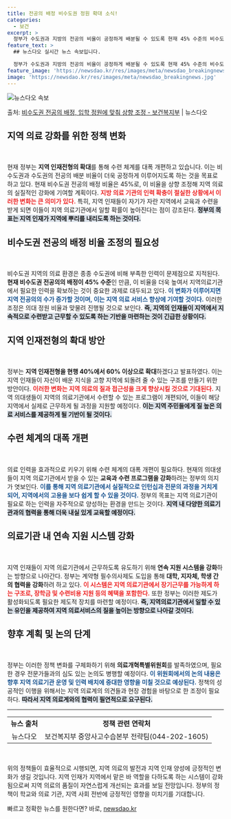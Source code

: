```yaml
---
title: 전공의 배정 비수도권 정원 확대 소식!
categories:
  - 보건
excerpt: >
  정부가 수도권과 지방의 전공의 비율이 공정하게 배분될 수 있도록 현재 45% 수준의 비수도권 전공의 배정 비…
feature_text: >
  ## 뉴스다오 실시간 뉴스 속보입니다.

  정부가 수도권과 지방의 전공의 비율이 공정하게 배분될 수 있도록 현재 45% 수준의 비수도권 전공의 배정 비…
feature_image: 'https://newsdao.kr/res/images/meta/newsdao_breakingnews.jpg'
image: 'https://newsdao.kr/res/images/meta/newsdao_breakingnews.jpg'
---
```


![뉴스다오 속보](https://newsdao.kr/res/images/meta/newsdao_breakingnews.jpg)

<p>출처: <a href="https://newsdao.kr/3395" rel="dofollow">비수도권 전공의 배정, 입학 정원에 맞춰 상향 조정 - 보건복지부</a> | 뉴스다오</p>

<h2 data-ke-size="size26">지역 의료 강화를 위한 정책 변화</h2>

<p data-ke-size="size16">&nbsp;</p>

현재 정부는 <b>지역 인재전형의 확대</b>를 통해 수련 체계를 대폭 개편하고 있습니다. 이는 비수도권과 수도권의 전공의 배분 비율이 더욱 공정하게 이루어지도록 하는 것을 목표로 하고 있다. 현재 비수도권 전공의 배정 비율은 45%로, 이 비율을 상향 조정해 지역 의료의 실질적인 강화에 기여할 계획이다. <b><span style="color: #ee2323;">지방 의료 기관의 인력 확충이 절실한 상황에서 이러한 변화는 큰 의미가 있다.</span></b> 특히, 지역 인재들이 자기가 자란 지역에서 교육과 수련을 받게 되면 이들이 지역 의료기관에서 일할 확률이 높아진다는 점이 강조된다. <b><span style="background-color: #21538527;">정부의 목표는 지역 인재가 지역에 뿌리를 내리도록 하는 것이다.</span></b>

<h2 data-ke-size="size26">비수도권 전공의 배정 비율 조정의 필요성</h2>

<p data-ke-size="size16">&nbsp;</p>

비수도권 지역의 의료 환경은 종종 수도권에 비해 부족한 인력이 문제점으로 지적된다. <b>현재 비수도권 전공의의 배정이 45% 수준</b>인 만큼, 이 비율을 더욱 높여서 지역의료기관에서 필요한 인력을 확보하는 것이 중요한 과제로 대두되고 있다. <b><span style="color: #1a5490;">이 변화가 이루어지면 지역 전공의의 수가 증가할 것이며, 이는 지역 의료 서비스 향상에 기여할 것이다.</span></b> 이러한 조정은 의대 정원 비율과 맞물려 진행될 것으로 보인다. <b><span style="background-color: #21538527;">즉, 지역의 인재들이 지역에서 지속적으로 수련받고 근무할 수 있도록 하는 기반을 마련하는 것이 긴급한 상황이다.</span></b>

<h2 data-ke-size="size26">지역 인재전형의 확대 방안</h2>

<p data-ke-size="size16">&nbsp;</p>

정부는 <b>지역 인재전형을 현행 40%에서 60% 이상으로 확대</b>하겠다고 발표하였다. 이는 지역 인재들이 자신이 배운 지식을 고향 지역에 되돌려 줄 수 있는 구조를 만들기 위한 방안이다. <b><span style="color: #ee2323;">이러한 변화는 지역 의료의 질과 접근성을 크게 향상시킬 것으로 기대된다.</span></b> 지역 의대생들이 지역의 의료기관에서 수련할 수 있는 프로그램이 개편되어, 이들이 해당 지역에서 실제로 근무하게 될 과정을 지원할 예정이다. <b><span style="background-color: #21538527;">이는 지역 주민들에게 질 높은 의료 서비스를 제공하게 될 기반이 될 것이다.</span></b>

<h2 data-ke-size="size26">수련 체계의 대폭 개편</h2>

<p data-ke-size="size16">&nbsp;</p>

의료 인력을 효과적으로 키우기 위해 수련 체계의 대폭 개편이 필요하다. 현재의 의대생들이 지역 의료기관에서 받을 수 있는 <b>교육과 수련 프로그램을 강화</b>하려는 정부의 의지가 엿보인다. <b><span style="color: #1a5490;">이를 통해 지역 의료기관에서 실질적으로 인턴십과 전문의 과정을 거치게 되어, 지역에서의 고용을 보다 쉽게 할 수 있을 것이다.</span></b> 정부의 목표는 지역 의료기관이 필요로 하는 인력을 자주적으로 양성하는 환경을 만드는 것이다. <b><span style="background-color: #21538527;">지역 내 다양한 의료기관과의 협력을 통해 더욱 내실 있게 교육할 예정이다.</span></b>

<h2 data-ke-size="size26">의료기관 내 연속 지원 시스템 강화</h2>

<p data-ke-size="size16">&nbsp;</p>

지역 인재들이 지역 의료기관에서 근무하도록 유도하기 위해 <b>연속 지원 시스템을 강화</b>하는 방향으로 나아간다. 정부는 계약형 필수의사제도 도입을 통해 <b>대학, 지자체, 학생 간의 협력을 강화</b>하려 하고 있다. <b><span style="color: #ee2323;">이 시스템은 지역 의료기관에서 장기근무를 가능하게 하는 구조로, 장학금 및 수련비용 지원 등의 혜택을 포함한다.</span></b> 또한 정부는 이러한 제도가 활성화되도록 필요한 제도적 장치를 마련할 예정이다. <b><span style="background-color: #21538527;">즉, 지역의료기관에서 일할 수 있는 유인을 제공하여 지역 의료서비스의 질을 높이는 방향으로 나아갈 것이다.</span></b>

<h2 data-ke-size="size26">향후 계획 및 논의 단계</h2>

<p data-ke-size="size16">&nbsp;</p>

정부는 이러한 정책 변화를 구체화하기 위해 <b>의료개혁특별위원회</b>를 발족하였으며, 필요한 경우 전문가들과의 심도 있는 논의도 병행할 예정이다. <b><span style="color: #1a5490;">이 위원회에서의 논의 내용은 향후 지역 의료기관 운영 및 인력 배치에 중대한 영향을 미칠 것으로 예상된다.</span></b> 정책의 성공적인 이행을 위해서는 지역 의료계의 의견들과 현장 경험을 바탕으로 한 조정이 필요하다. <b><span style="background-color: #21538527;">따라서 지역 의료계와의 협력이 필연적으로 요구된다.</span></b>

<hr>

<table style="width: 100%; border-collapse: collapse;">
<tr>
<td style="text-align: center; height: 17px;"><b>뉴스 출처</b></td>
<td style="text-align: center; height: 17px;"><b>정책 관련 연락처</b></td>
</tr>
<tr>
<td style="text-align: center; height: 17px;">뉴스다오</td>
<td style="text-align: center; height: 17px;">보건복지부 중앙사고수습본부 전략팀(044-202-1605)</td>
</tr>
</table>

<p data-ke-size="size16">&nbsp;</p>

위의 정책들이 효율적으로 시행되면, 지역 의료의 발전과 지역 인재 양성에 긍정적인 변화가 생길 것입니다. 지역 인재가 지역에서 맡은 바 역할을 다하도록 하는 시스템이 강화됨으로써 지역 의료의 품질이 자연스럽게 개선되는 효과를 보일 전망입니다. 정부의 정책이 학교와 의료 기관, 지역 사회 전반에 긍정적인 영향을 미치기를 기대합니다. 

빠르고 정확한 뉴스를 원한다면? 바로, <a href="https://newsdao.kr" rel="dofollow">newsdao.kr</a>


